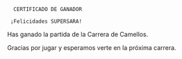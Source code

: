       CERTIFICADO DE GANADOR

     ¡Felicidades SUPERSARA!

Has ganado la partida de la Carrera de Camellos.

Gracias por jugar y esperamos verte en la próxima carrera.
